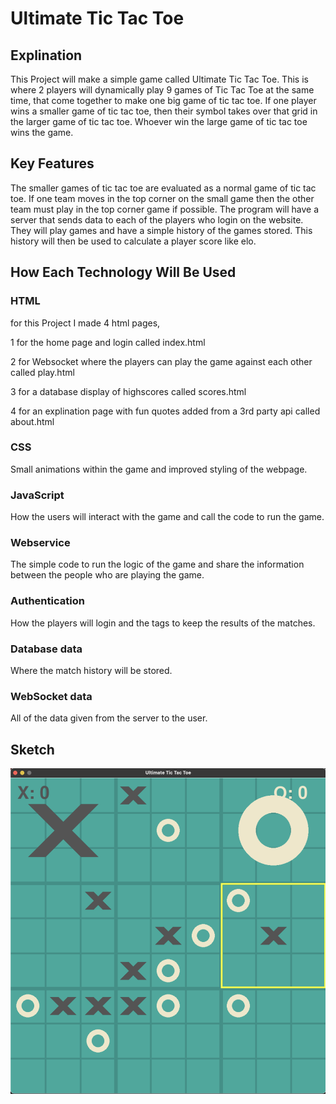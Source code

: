 # Ultimate Tic Tac Toe

## Explination
This Project will make a simple game called Ultimate Tic Tac Toe.
This is where 2 players will dynamically play 9 games of Tic Tac Toe at the same time, that come together to make one big game of tic tac toe. If one player wins a smaller game of tic tac toe, then their symbol takes over that grid in the larger game of tic tac toe. Whoever win the large game of tic tac toe wins the game. 


## Key Features
The smaller games of tic tac toe are evaluated as a normal game of tic tac toe. If one team moves in the top corner on the small game then the other team must play in the top corner game if possible. The program will have a server that sends data to each of the players who login on the website. They will play games and have a simple history of the games stored. This history will then be used to calculate a player score like elo.

## How Each Technology Will Be Used
### HTML
for this Project I made 4 html pages, 

1 for the home page and login called index.html

2 for Websocket where the players can play the game against each other called play.html

3 for a database display of highscores called scores.html

4 for an explination page with fun quotes added from a 3rd party api called about.html

### CSS
Small animations within the game and improved styling of the webpage. 
### JavaScript
How the users will interact with the game and call the code to run the game. 
### Webservice
The simple code to run the logic of the game and share the information between the people who are playing the game. 
### Authentication
How the players will login and the tags to keep the results of the matches. 
### Database data
Where the match history will be stored.
### WebSocket data
All of the data given from the server to the user.

## Sketch
 ![cover](https://github.com/Talonwayne/startup/blob/main/Sketch.png)
